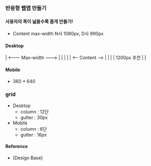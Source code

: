 ### 반응형 웹앱 만들기

#### 사용자의 폭이 넓을수록 좁게 만들기!
- Content max-width N사 1080px, D사 990px

#### Desktop
 | <---         Max-width          ---> |
 |                                      |
 |       | <--   Content  --> |         |
 |       |       1200px 추천  |         |

#### Mobile
- 360 * 640

### grid
- Desktop
  - column : 12단
  - gutter : 30px
- Mobile
  - column : 6단
  - gutter : 16px

#### Reference
- [Design Base]